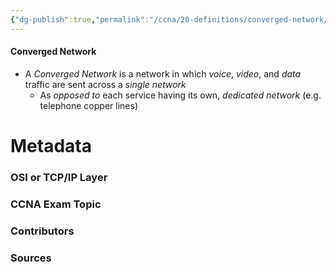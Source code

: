 ```yaml
---
{"dg-publish":true,"permalink":"/ccna/20-definitions/converged-network/","tags":["defs_ccna"],"created":"2023-11-07T11:12:41.000-08:00","updated":"2023-11-13T08:33:07.000-08:00"}
---
```


#### Converged Network
- A *Converged Network* is a network in which *voice*, *video*, and *data* traffic are sent across a *single network*
	- As *opposed to* each service having its own, *dedicated network* (e.g. telephone copper lines)





# Metadata
### OSI or TCP/IP Layer

### CCNA Exam Topic

### Contributors

### Sources

